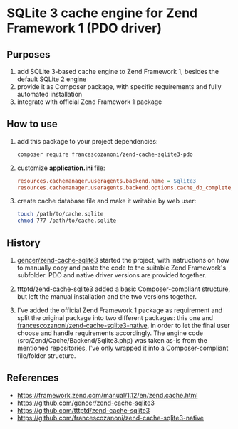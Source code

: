 # SQLite 3 cache engine for Zend Framework 1 (PDO driver)


## Purposes

1. add SQLite 3-based cache engine to Zend Framework 1, besides the default SQLite 2 engine
1. provide it as Composer package, with specific requirements and fully automated installation
1. integrate with official Zend Framework 1 package


## How to use

1. add this package to your project dependencies:
   ```bash
   composer require francescozanoni/zend-cache-sqlite3-pdo
   ```
       
1. customize **application.ini** file:
   ```ini
   resources.cachemanager.useragents.backend.name = Sqlite3
   resources.cachemanager.useragents.backend.options.cache_db_complete_path = "/path/to/cache.sqlite"
   ```

1. create cache database file and make it writable by web user:
    ```bash
    touch /path/to/cache.sqlite
    chmod 777 /path/to/cache.sqlite
    ```

## History

1. [gencer/zend-cache-sqlite3](https://github.com/gencer/zend-cache-sqlite3) started the project, with instructions on how to manually copy and paste the code to the suitable Zend Framework's subfolder. PDO and native driver versions are provided together.

1. [tttptd/zend-cache-sqlite3](https://github.com/tttptd/zend-cache-sqlite3) added a basic Composer-compliant structure, but left the manual installation and the two versions together.

1. I've added the official Zend Framework 1 package as requirement and split the original package into two different packages: this one and [francescozanoni/zend-cache-sqlite3-native](https://github.com/francescozanoni/zend-cache-sqlite3-native), in order to let the final user choose and handle requirements accordingly. The engine code (src/Zend/Cache/Backend/Sqlite3.php) was taken as-is from the mentioned repositories, I've only wrapped it into a Composer-compliant file/folder structure.


## References

  * https://framework.zend.com/manual/1.12/en/zend.cache.html
  * https://github.com/gencer/zend-cache-sqlite3
  * https://github.com/tttptd/zend-cache-sqlite3
  * https://github.com/francescozanoni/zend-cache-sqlite3-native
